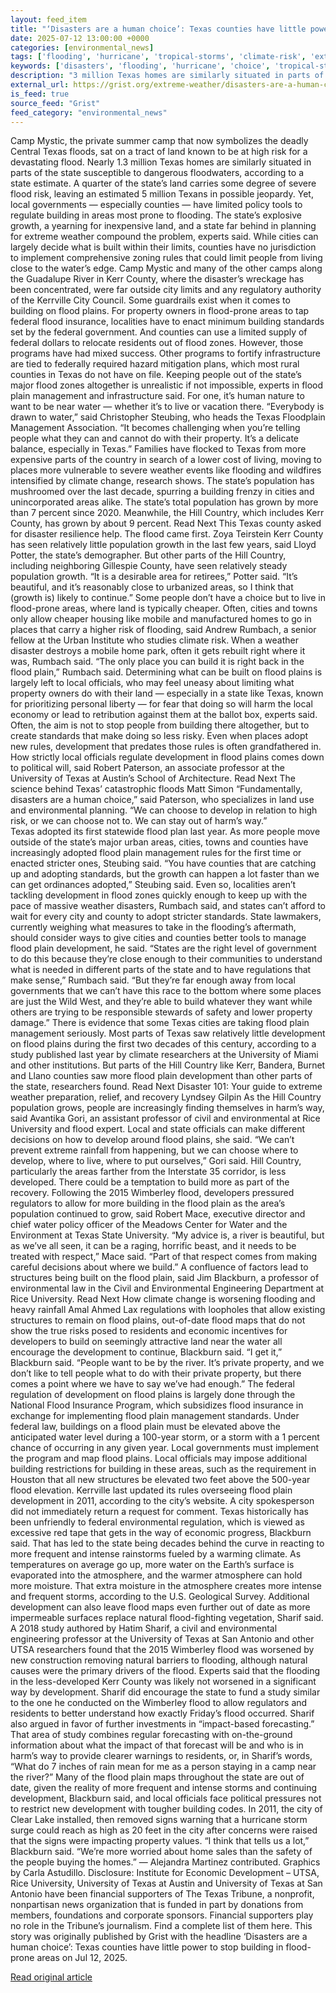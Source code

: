 ```yaml
---
layout: feed_item
title: "‘Disasters are a human choice’: Texas counties have little power to stop building in flood-prone areas"
date: 2025-07-12 13:00:00 +0000
categories: [environmental_news]
tags: ['flooding', 'hurricane', 'tropical-storms', 'climate-risk', 'extreme-weather', 'insurance', 'economic-impacts', 'year-2025', 'urgent', 'wildfires']
keywords: ['disasters', 'flooding', 'hurricane', 'choice', 'tropical-storms', 'climate-risk', 'extreme-weather', 'human']
description: "3 million Texas homes are similarly situated in parts of the state susceptible to dangerous floodwaters,&nbsp;according to a state estimate"
external_url: https://grist.org/extreme-weather/disasters-are-a-human-choice-texas-counties-have-little-power-to-stop-building-in-flood-prone-areas/
is_feed: true
source_feed: "Grist"
feed_category: "environmental_news"
---
```


Camp Mystic, the private summer camp that now symbolizes&nbsp;the deadly Central Texas floods, sat on a tract of land known to be at high risk for a devastating flood. Nearly 1.3 million Texas homes are similarly situated in parts of the state susceptible to dangerous floodwaters,&nbsp;according to a state estimate.&nbsp;A quarter of the state’s land carries some degree of severe flood risk, leaving an estimated 5 million Texans in possible jeopardy. Yet, local governments — especially counties — have limited policy tools to regulate building in areas most prone to flooding. The state’s explosive growth, a yearning for inexpensive land, and a state far behind in planning for extreme weather compound the problem, experts said. While cities can largely decide what is built within their limits, counties have no jurisdiction to implement comprehensive zoning rules&nbsp;that could limit people from living close to the water’s edge. Camp Mystic and many of the other camps along the Guadalupe River in Kerr County, where the disaster’s wreckage has been concentrated, were far outside city limits and any regulatory authority of the Kerrville City Council. Some guardrails exist when it comes to building on flood plains. For property owners in flood-prone areas to tap federal flood insurance, localities have to enact minimum building standards set by the federal government. And counties can use a limited supply of federal dollars to relocate residents out of flood zones. However, those programs have had mixed success. Other programs to fortify infrastructure are tied to federally required hazard mitigation plans, which most rural counties in Texas do not have on file. Keeping people out of the state’s major flood zones altogether is unrealistic if not impossible, experts in flood plain management and infrastructure said. For one, it’s human nature to want to be near water — whether it’s to live or vacation there. “Everybody is drawn to water,” said Christopher Steubing, who heads the Texas Floodplain Management Association. “It becomes challenging when you&#8217;re telling people what they can and cannot do with their property. It&#8217;s a delicate balance, especially in Texas.” Families have flocked to Texas from more expensive parts of the country in search of a lower cost of living, moving to places more vulnerable to severe weather events like flooding and wildfires intensified by climate change,&nbsp;research shows. The state’s population has mushroomed over the last decade, spurring a building frenzy in cities and unincorporated areas alike. The state’s total population has grown by more than 7 percent since 2020. Meanwhile, the Hill Country, which includes Kerr County, has grown by about 9 percent. Read Next This Texas county asked for disaster resilience help. The flood came first. Zoya Teirstein Kerr County has seen relatively little population growth in the last few years, said Lloyd Potter, the state’s demographer. But other parts of the Hill Country, including neighboring Gillespie County, have seen relatively steady population growth. “It is a desirable area for retirees,” Potter said. “It&#8217;s beautiful, and it&#8217;s reasonably close to urbanized areas, so I think that (growth is) likely to continue.” Some people don’t have a choice but to live in flood-prone areas, where land is typically cheaper. Often, cities and towns only allow cheaper housing like mobile and manufactured homes to go in places that carry a higher risk of flooding, said Andrew Rumbach, a senior fellow at the Urban Institute who studies climate risk. When a weather disaster destroys a mobile home park, often it gets rebuilt right where it was, Rumbach said. “The only place you can build it is right back in the flood plain,” Rumbach said. Determining what can be built on flood plains is largely left to local officials, who may feel uneasy about limiting what property owners do with their land — especially in a state like Texas, known for prioritizing personal liberty — for fear that doing so will harm the local economy or lead to retribution against them at the ballot box, experts said. Often, the aim is not to stop people from building there altogether, but to create standards that make doing so less risky. Even when places adopt new rules, development that predates those rules is often grandfathered in. How strictly local officials regulate development in flood plains comes down to political will, said Robert Paterson, an associate professor at the University of Texas at Austin’s School of Architecture. Read Next The science behind Texas’ catastrophic floods Matt Simon “Fundamentally, disasters are a human choice,” said Paterson, who specializes in land use and environmental planning. “We can choose to develop in relation to high risk, or we can choose not to. We can stay out of harm&#8217;s way.” Texas&nbsp;adopted its first statewide flood plan last year. As more people move outside of the state’s major urban areas, cities, towns and counties have increasingly adopted flood plain management rules for the first time or enacted stricter ones, Steubing said. “You have counties that are catching up and adopting standards, but the growth can happen a lot faster than we can get ordinances adopted,” Steubing said. Even so, localities aren’t tackling development in flood zones quickly enough to keep up with the pace of massive weather disasters, Rumbach said, and states can’t afford to wait for every city and county to adopt stricter standards. State lawmakers, currently weighing what measures to take in the flooding’s aftermath, should consider ways to give cities and counties better tools to manage flood plain development, he said. “States are the right level of government to do this because they&#8217;re close enough to their communities to understand what is needed in different parts of the state and to have regulations that make sense,” Rumbach said. “But they&#8217;re far enough away from local governments that we can&#8217;t have this race to the bottom where some places are just the Wild West, and they&#8217;re able to build whatever they want while others are trying to be responsible stewards of safety and lower property damage.” There is evidence that some Texas cities are taking flood plain management seriously. Most parts of Texas saw relatively little development on flood plains during the first two decades of this century, according to a study published last year by climate researchers at the University of Miami and other institutions. But parts of the Hill Country like Kerr, Bandera, Burnet and Llano counties saw more flood plain development than other parts of the state, researchers found. Read Next Disaster 101: Your guide to extreme weather preparation, relief, and recovery Lyndsey Gilpin As the Hill Country population grows, people are increasingly finding themselves in harm&#8217;s way, said Avantika Gori, an assistant professor of civil and environmental at Rice University and flood expert. Local and state officials can make different decisions on how to develop around flood plains, she said. &#8220;We can&#8217;t prevent extreme rainfall from happening, but we can choose where to develop, where to live, where to put ourselves,” Gori said. Hill Country, particularly the areas farther from the Interstate 35 corridor, is less developed. There could be a temptation to build more as part of the recovery. Following the 2015 Wimberley flood, developers pressured regulators to allow for more building in the flood plain as the area’s population continued to grow, said Robert Mace, executive director and chief water policy officer of the Meadows Center for Water and the Environment at Texas State University. &#8220;My advice is, a river is beautiful, but as we&#8217;ve all seen, it can be a raging, horrific beast, and it needs to be treated with respect,” Mace said. “Part of that respect comes from making careful decisions about where we build.&#8221; A confluence of factors lead to structures being built on the flood plain, said Jim Blackburn, a professor of environmental law in the Civil and Environmental Engineering Department at Rice University. Read Next How climate change is worsening flooding and heavy rainfall Amal Ahmed Lax regulations with loopholes that allow existing structures to remain on flood plains, out-of-date flood maps that do not show the true risks posed to residents and economic incentives for developers to build on seemingly attractive land near the water all encourage the development to continue, Blackburn said. “I get it,” Blackburn said. “People want to be by the river. It’s private property, and we don’t like to tell people what to do with their private property, but there comes a point where we have to say we’ve had enough.” The federal regulation of development on flood plains is largely done through the National Flood Insurance Program, which subsidizes flood insurance in exchange for implementing flood plain management standards. Under federal law, buildings on a flood plain must be elevated above the anticipated water level during a 100-year storm, or a storm with a 1 percent chance of occurring in any given year. Local governments must implement the program and map flood plains. Local officials may impose additional building restrictions for building in these areas, such as the requirement in Houston that all new structures be elevated two feet above the 500-year flood elevation. Kerrville last updated its rules overseeing flood plain development in 2011,&nbsp;according to the city’s website. A city spokesperson did not immediately return a request for comment. Texas historically has been unfriendly to federal environmental regulation, which is viewed as excessive red tape that gets in the way of economic progress, Blackburn said. That has led to the state being decades behind the curve in reacting to more frequent and intense rainstorms fueled by a warming climate. As temperatures on average go up, more water on the Earth’s surface is evaporated into the atmosphere, and the warmer atmosphere can hold more moisture. That extra moisture in the atmosphere creates more intense and frequent storms, according to the U.S. Geological Survey. Additional development can also leave flood maps even further out of date as more impermeable surfaces replace natural flood-fighting vegetation, Sharif said. A 2018 study authored by Hatim Sharif, a civil and environmental engineering professor at the University of Texas at San Antonio and other UTSA researchers found that the 2015 Wimberley flood was worsened by new construction removing natural barriers to flooding, although natural causes were the primary drivers of the flood. Experts said that the flooding in the less-developed Kerr County was likely not worsened in a significant way by development. Sharif did encourage the state to fund a study similar to the one he conducted on the Wimberley flood to allow regulators and residents to better understand how exactly Friday’s flood occurred. Sharif also argued in favor of further investments in “impact-based forecasting.” That area of study combines regular forecasting with on-the-ground information about what the impact of that forecast will be and who is in harm’s way to provide clearer warnings to residents, or, in Sharif’s words, “What do 7 inches of rain mean for me as a person staying in a camp near the river?” Many of the flood plain maps throughout the state are out of date, given the reality of more frequent and intense storms and continuing development, Blackburn said, and local officials face political pressures not to restrict new development with tougher building codes. In 2011, the city of Clear Lake installed, then removed signs warning that a hurricane storm surge could reach as high as 20 feet in the city after concerns were raised that the signs were impacting property values. “I think that tells us a lot,” Blackburn said. “We’re more worried about home sales than the safety of the people buying the homes.” — Alejandra Martinez contributed. Graphics by Carla Astudillo. Disclosure: Institute for Economic Development &#8211; UTSA, Rice University, University of Texas at Austin and University of Texas at San Antonio have been financial supporters of The Texas Tribune, a nonprofit, nonpartisan news organization that is funded in part by donations from members, foundations and corporate sponsors. Financial supporters play no role in the Tribune&#8217;s journalism. Find a complete&nbsp;list of them here. This story was originally published by Grist with the headline &#8216;Disasters are a human choice&#8217;: Texas counties have little power to stop building in flood-prone areas on Jul 12, 2025.

[Read original article](https://grist.org/extreme-weather/disasters-are-a-human-choice-texas-counties-have-little-power-to-stop-building-in-flood-prone-areas/)
